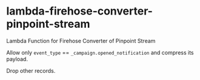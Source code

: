 # lambda-firehose-converter-pinpoint-stream
Lambda Function for Firehose Converter of Pinpoint Stream

Allow only `event_type` == `_campaign.opened_notification` and compress its payload.

Drop other records.
